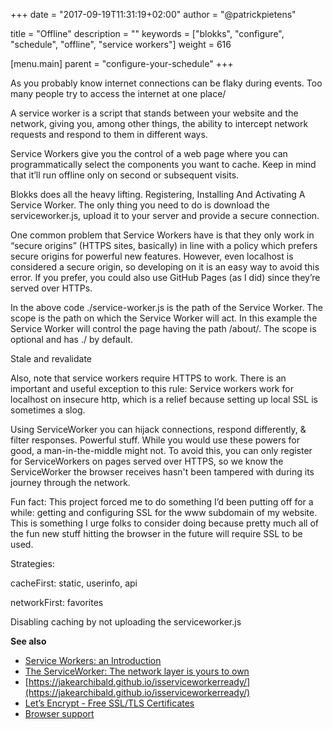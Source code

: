+++
date            = "2017-09-19T11:31:19+02:00"
author          = "@patrickpietens"

title           = "Offline"
description     = ""
keywords        = ["blokks", "configure", "schedule", "offline", "service workers"]
weight          = 616

[menu.main]
parent          = "configure-your-schedule"
+++

As you probably know internet connections can be flaky during events. Too many people try to access the internet at one place/



A service worker is a script that stands between your website and the network, giving you, among other things, the ability to intercept network requests and respond to them in different ways.

Service Workers give you the control of a web page where you can programmatically select the components you want to cache. Keep in mind that it’ll run offline only on second or subsequent visits.

Blokks does all the heavy lifting. Registering, Installing And Activating A Service Worker. The only thing you need to do is download the serviceworker.js, upload it to your server and provide a secure connection.


One common problem that Service Workers have is that they only work in “secure origins” (HTTPS sites, basically) in line with a policy which prefers secure origins for powerful new features. However, even localhost is considered a secure origin, so developing on it is an easy way to avoid this error. If you prefer, you could also use GitHub Pages (as I did) since they’re served over HTTPs.

In the above code ./service-worker.js is the path of the Service Worker. The scope is the path on which the Service Worker will act. In this example the Service Worker will control the page having the path /about/. The scope is optional and has ./ by default. 

Stale and revalidate


Also, note that service workers require HTTPS to work. There is an important and useful exception to this rule: Service workers work for localhost on insecure http, which is a relief because setting up local SSL is sometimes a slog.

Using ServiceWorker you can hijack connections, respond differently, & filter responses. Powerful stuff. While you would use these powers for good, a man-in-the-middle might not. To avoid this, you can only register for ServiceWorkers on pages served over HTTPS, so we know the ServiceWorker the browser receives hasn't been tampered with during its journey through the network.

Fun fact: This project forced me to do something I’d been putting off for a while: getting and configuring SSL for the www subdomain of my website. This is something I urge folks to consider doing because pretty much all of the fun new stuff hitting the browser in the future will require SSL to be used.


Strategies:

cacheFirst: static, userinfo, api

networkFirst: favorites 


Disabling caching by not uploading the serviceworker.js


**See also**
- [Service Workers: an Introduction](https://developers.google.com/web/fundamentals/getting-started/primers/service-workers)
- [The ServiceWorker: The network layer is yours to own](https://www.youtube.com/watch?v=4uQMl7mFB6g)
- [https://jakearchibald.github.io/isserviceworkerready/](https://jakearchibald.github.io/isserviceworkerready/)
- [Let’s Encrypt - Free SSL/TLS Certificates](https://letsencrypt.org/)
- [Browser support](http://configure/browsersupport)